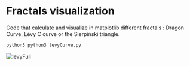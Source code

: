 # Fractals visualization
Code that calculate and visualize in matplotlib different fractals : Dragon Curve, Lévy C curve or the Sierpiński triangle.


```bash
python3 python3 levyCurve.py
```
![levyFull](https://github.com/Andrebtk/Fractals/assets/53980377/95b7de05-1675-498c-b833-cc8803adedb9)
